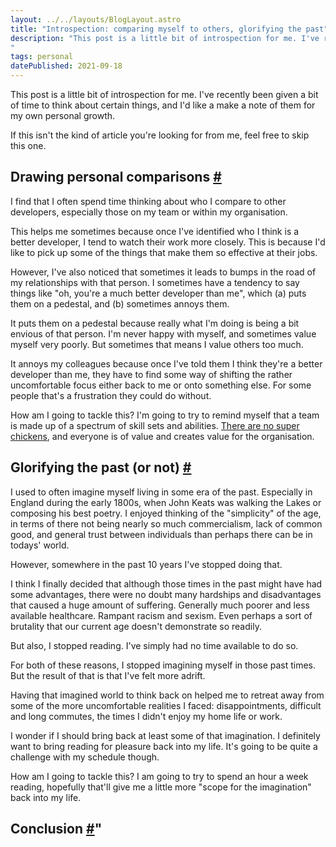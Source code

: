 ```yaml
---
layout: ../../layouts/BlogLayout.astro
title: "Introspection: comparing myself to others, glorifying the past"
description: "This post is a little bit of introspection for me. I've recently been given a bit of time to think about certain things, and I'd like a make a note of them for my own personal growth.
"
tags: personal
datePublished: 2021-09-18
---
```

This post is a little bit of introspection for me. I've recently been given a bit of time to think about certain things, and I'd like a make a note of them for my own personal growth.

If this isn't the kind of article you're looking for from me, feel free to skip this one.

## Drawing personal comparisons [#](https://deliciousreverie.co.uk/posts/introspection-comparing-glorifying-the-past/#drawing-personal-comparisons)

I find that I often spend time thinking about who I compare to other developers, especially those on my team or within my organisation.

This helps me sometimes because once I've identified who I think is a better developer, I tend to watch their work more closely. This is because I'd like to pick up some of the things that make them so effective at their jobs.

However, I've also noticed that sometimes it leads to bumps in the road of my relationships with that person. I sometimes have a tendency to say things like "oh, you're a much better developer than me", which (a) puts them on a pedestal, and (b) sometimes annoys them.

It puts them on a pedestal because really what I'm doing is being a bit envious of that person. I'm never happy with myself, and sometimes value myself very poorly. But sometimes that means I value others too much.

It annoys my colleagues because once I've told them I think they're a better developer than me, they have to find some way of shifting the rather uncomfortable focus either back to me or onto something else. For some people that's a frustration they could do without.

How am I going to tackle this? I'm going to try to remind myself that a team is made up of a spectrum of skill sets and abilities. [There are no super chickens](https://youtu.be/Vyn_xLrtZaY), and everyone is of value and creates value for the organisation.

## Glorifying the past (or not) [#](https://deliciousreverie.co.uk/posts/introspection-comparing-glorifying-the-past/#glorifying-the-past-(or-not))

I used to often imagine myself living in some era of the past. Especially in England during the early 1800s, when John Keats was walking the Lakes or composing his best poetry. I enjoyed thinking of the "simplicity" of the age, in terms of there not being nearly so much commercialism, lack of common good, and general trust between individuals than perhaps there can be in todays' world.

However, somewhere in the past 10 years I've stopped doing that.

I think I finally decided that although those times in the past might have had some advantages, there were no doubt many hardships and disadvantages that caused a huge amount of suffering. Generally much poorer and less available healthcare. Rampant racism and sexism. Even perhaps a sort of brutality that our current age doesn't demonstrate so readily.

But also, I stopped reading. I've simply had no time available to do so.

For both of these reasons, I stopped imagining myself in those past times. But the result of that is that I've felt more adrift.

Having that imagined world to think back on helped me to retreat away from some of the more uncomfortable realities I faced: disappointments, difficult and long commutes, the times I didn't enjoy my home life or work.

I wonder if I should bring back at least some of that imagination. I definitely want to bring reading for pleasure back into my life. It's going to be quite a challenge with my schedule though.

How am I going to tackle this? I am going to try to spend an hour a week reading, hopefully that'll give me a little more "scope for the imagination" back into my life.

## Conclusion [#](https://deliciousreverie.co.uk/posts/introspection-comparing-glorifying-the-past/#conclusion)"